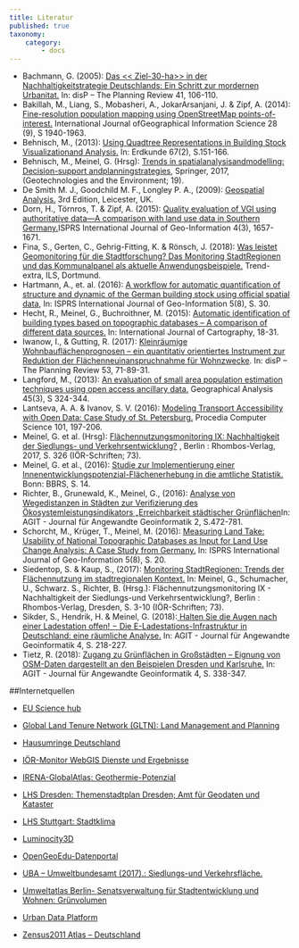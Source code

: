 ```yaml
---
title: Literatur
published: true
taxonomy:
    category:
        - docs
---
```


* Bachmann, G. (2005): [Das << Ziel-30-ha>> in der Nachhaltigkeitstrategie Deutschlands: Ein Schritt zur mordernen Urbanitat.](https://www.tandfonline.com/doi/pdf/10.1080/02513625.2005.10556914?needAccess=true) In: disP – The Planning Review 41, 106-110.
* Bakillah, M., Liang, S., Mobasheri, A., JokarArsanjani, J. & Zipf, A. (2014): [Fine-resolution population mapping using OpenStreetMap points-of-interest.](https://www.tandfonline.com/doi/abs/10.1080/13658816.2014.909045?src=recsys&journalCode=tgis20) International Journal ofGeographical Information Science 28 (9), S 1940-1963.
* Behnisch, M., (2013): [Using Quadtree Representations in Building Stock Visualizationand Analysis.](https://www2.ioer.de/recherche/pdf/2013_behnisch_erdkunde.pdf) In: Erdkunde 67(2), S.151-166.
* Behnisch, M., Meinel, G. (Hrsg): [Trends in spatialanalysisandmodelling: Decision-support andplanningstrategies](https://doi.org/10.1007/978-3-319-52522-8), Springer, 2017, (Geotechnologies and the Environment; 19).
* De Smith M. J., Goodchild M. F., Longley P. A., (2009): [Geospatial Analysis.](http://discovery.ucl.ac.uk/49154/) 3rd Edition, Leicester, UK.
* Dorn, H., Törnros, T. & Zipf, A. (2015): [Quality evaluation of VGI using authoritative data—A comparison with land use data in Southern Germany.](http://www.mdpi.com/2220-9964/4/3/1657/htm)ISPRS International Journal of Geo-Information 4(3), 1657-1671.
* Fina, S., Gerten, C., Gehrig-Fitting, K. & Rönsch, J. (2018): [Was leistet Geomonitoring für die Stadtforschung? Das Monitoring StadtRegionen und das Kommunalpanel als aktuelle Anwendungsbeispiele.](https://www.ils-forschung.de/files_publikationen/pdfs/180622_TREND_EXTRA_online.pdf) Trend-extra, ILS, Dortmund.
* Hartmann, A., et. al. (2016): [A workflow for automatic quantification of structure and dynamic of the German building stock using official spatial data](http://www.mdpi.com/2220-9964/5/8/142), In: ISPRS International Journal of Geo-Information 5(8), S. 30.
* Hecht, R., Meinel, G., Buchroithner, M. (2015): [Automatic identification of building types based on topographic databases – A comparison of different data sources.](https://www.tandfonline.com/doi/full/10.1080/23729333.2015.1055644) In: International Journal of Cartography, 18-31.
* Iwanow, I., & Gutting, R. (2017): [Kleinräumige Wohnbauflächenprognosen – ein quantitativ orientiertes Instrument zur Reduktion der Flächenneuinanspruchnahme für Wohnzwecke](https://www.tandfonline.com/doi/full/10.1080/02513625.2017.1414496"). In: disP – The Planning Review 53, 71-89-31.
* Langford, M., (2013): [An evaluation of small area population estimation techniques using open access ancillary data.](https://onlinelibrary.wiley.com/doi/abs/10.1111/gean.12012) Geographical Analysis 45(3), S 324-344.
* Lantseva, A. A. & Ivanov, S. V. (2016): [Modeling Transport Accessibility with Open Data: Case Study of St. Petersburg.](https://www.sciencedirect.com/science/article/pii/S1877050916326916) Procedia Computer Science 101, 197-206.
* Meinel, G. et al. (Hrsg): [Flächennutzungsmonitoring IX: Nachhaltigkeit der Siedlungs- und Verkehrsentwicklung?](http://nbn-resolving.de/urn:nbn:de:bsz:14-qucosa2-172489) ,  Berlin : Rhombos-Verlag, 2017, S. 326 (IÖR-Schriften; 73).
* Meinel, G. et al., (2016): [Studie zur Implementierung einer Innenentwicklungspotenzial-Flächenerhebung in die amtliche Statistik.](http://www.bbsr.bund.de/BBSR/DE/Veroeffentlichungen/BBSROnline/2016/bbsr-online-02-2016-dl.pdf?__blob=publicationFile&v=2) Bonn: BBRS, S. 14.
* Richter, B., Grunewald, K., Meinel, G., (2016): [Analyse von Wegedistanzen in Städten zur Verifizierung des Ökosystemleistungsindikators „Erreichbarkeit städtischer Grünflächen](http://gispoint.de/fileadmin/user_upload/paper_gis_open/AGIT_2016/537622063.pdf)In: AGIT - Journal für Angewandte Geoinformatik 2, S.472-781.
* Schorcht, M., Krüger, T., Meinel, M. (2016): [Measuring Land Take: Usability of National Topographic Databases as Input for Land Use Change Analysis: A Case Study from Germany.](http://www.mdpi.com/2220-9964/5/8/134/htm) In: ISPRS International Journal of Geo-Information 5(8), S. 20.
* Siedentop, S. & Kaup, S., (2017): [Monitoring StadtRegionen: Trends der Flächennutzung im stadtregionalen Kontext.](http://nbn-resolving.de/urn:nbn:de:bsz:14-qucosa2-211777) In: Meinel, G., Schumacher, U., Schwarz. S., Richter, B. (Hrsg.): Flächennutzungsmonitoring IX - Nachhaltigkeit der Siedlungs-und Verkehrsentwicklung?, Berlin : Rhombos-Verlag, Dresden, S. 3-10 (IÖR-Schriften; 73).
* Sikder, S., Hendrik, H. & Meinel, G. (2018):[ Halten Sie die Augen nach einer Ladestation offen! − Die E-Ladestations-Infrastruktur in Deutschland: eine räumliche Analyse.](https://gispoint.de/gisopen-paper/4522-halten-sie-die-augen-nach-einer-ladestation-offen-die-e-ladestations-infrastruktur-in-deutschland-eine-raeumliche-analyse.html?IDjournalTitle=5) In: AGIT - Journal für Angewandte Geoinformatik 4, S. 218-227.
* Tietz, R. (2018): [Zugang zu Grünflächen in Großstädten – Eignung von OSM-Daten dargestellt an den Beispielen Dresden und Karlsruhe.](https://gispoint.de/gisopen-paper/4537-zugang-zu-gruenflaechen-in-grossstaedten-eignung-von-osm-daten-dargestellt-an-den-beispielen-dresden-und-karlsruhe.html?IDjournalTitle=5) In: AGIT - Journal für Angewandte Geoinformatik 4, S. 338-347.


##Internetquellen

* [EU Science hub](https://ghsl.jrc.ec.europa.eu/enact.php)

* [Global Land Tenure Network (GLTN): Land Management and Planning](https://gltn.net/home/land-management-and-planning/#land-use-planning)

* [Hausumringe Deutschland](https://www.ldbv.bayern.de/produkte/kataster/hausumringe.html)

* [IÖR-Monitor WebGIS Dienste und Ergebnisse ](http://www.ioer-monitor.de/ergebnisse/#c97)

* [IRENA-GlobalAtlas: Geothermie-Potenzial](https://irena.masdar.ac.ae/gallery/)

* [LHS Dresden: Themenstadtplan Dresden; Amt für Geodaten und Kataster](http://stadtplan2.dresden.de)

* [LHS Stuttgart: Stadtklima](https://gis6.stuttgart.de/maps/index.html)

* [Luminocity3D](http://luminocity3d.org/)

* [OpenGeoEdu-Datenportal](https://portal.opengeoedu.de/)

* [UBA – Umweltbundesamt (2017).: Siedlungs-und Verkehrsfläche. ](https://www.umweltbundesamt.de/daten/flaeche-boden-land-oekosysteme/flaeche/siedlungs-verkehrsflaeche#textpart-2)

* [Umweltatlas Berlin- Senatsverwaltung für Stadtentwicklung und Wohnen: Grünvolumen](https://www.stadtentwicklung.berlin.de/umwelt/umweltatlas/ke601.htm)

* [Urban Data Platform](http://urban.jrc.ec.europa.eu)

* [Zensus2011 Atlas – Deutschland](https://atlas.zensus2011.de/)
